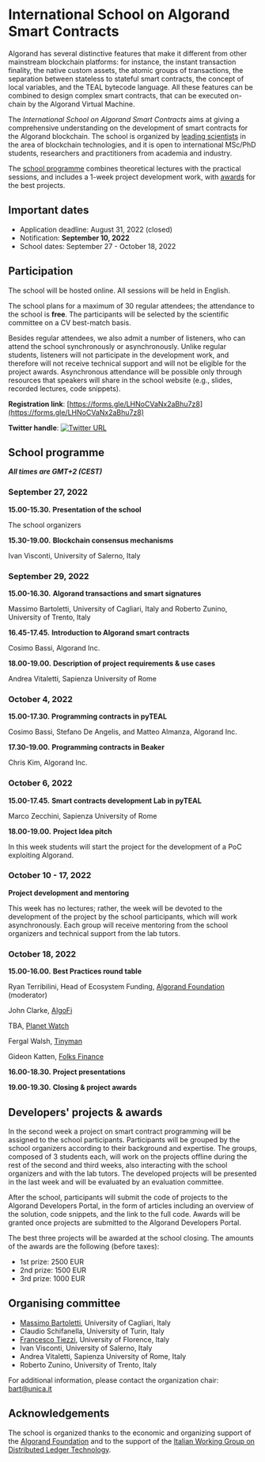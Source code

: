 # International School on Algorand Smart Contracts

Algorand has several distinctive features that make it different from other mainstream blockchain platforms: for instance, the instant transaction finality, the native custom assets, the atomic groups of transactions, the separation between stateless to stateful smart contracts, the concept of local variables, and the TEAL bytecode language. 
All these features can be combined to design complex smart contracts, that can be executed on-chain by the Algorand Virtual Machine. 

The *International School on Algorand Smart Contracts* aims at giving a comprehensive understanding on the development of smart contracts for the Algorand blockchain. The school is organized by [leading scientists](#organising-committee) in the area of blockchain technologies, and it is open to international MSc/PhD students, researchers and practitioners from academia and industry. 

The [school programme](#school-programme) combines theoretical lectures with the practical sessions, and includes a 1-week project development work, with [awards](#developers-projects--awards) for the best projects.

## Important dates

* Application deadline: August 31, 2022 (closed)
* Notification: **September 10, 2022**
* School dates: September 27 - October 18, 2022

## Participation

The school will be hosted online. All sessions will be held in English.

The school plans for a maximum of 30 regular attendees; the attendance to the school is **free**. 
The participants will be selected by the scientific committee on a CV best-match basis.

Besides regular attendees, we also admit a number of listeners, who can attend the school synchronously or asynchronously. Unlike regular students, listeners will not participate in the development work, and therefore will not receive technical support and will not be eligible for the project awards.
Asynchronous attendance will be possible only through resources that speakers will share in the school website
(e.g., slides, recorded lectures, code snippets).


**Registration link**: [https://forms.gle/LHNoCVaNx2aBhu7z8](https://forms.gle/LHNoCVaNx2aBhu7z8)

**Twitter handle**: [![Twitter URL](https://img.shields.io/twitter/url/https/twitter.com/AlgorandSchool.svg?style=social&label=Follow%20%40AlgorandSchool)](https://twitter.com/AlgorandSchool)

## School programme

***All times are GMT+2 (CEST)***

### September 27, 2022 

**15.00-15.30.**
**Presentation of the school**

The school organizers

**15.30-19.00.**
**Blockchain consensus mechanisms**

Ivan Visconti, University of Salerno, Italy


### September 29, 2022

**15.00-16.30.**
**Algorand transactions and smart signatures**

Massimo Bartoletti, University of Cagliari, Italy 
and 
Roberto Zunino, University of Trento, Italy

**16.45-17.45.**
**Introduction to Algorand smart contracts**

Cosimo Bassi, Algorand Inc.

**18.00-19.00.**
**Description of project requirements & use cases**

Andrea Vitaletti, Sapienza University of Rome

### October 4, 2022

**15.00-17.30.**
**Programming contracts in pyTEAL**

Cosimo Bassi, Stefano De Angelis, and Matteo Almanza, Algorand Inc.

**17.30-19.00.**
**Programming contracts in Beaker**

Chris Kim, Algorand Inc.

### October 6, 2022

**15.00-17.45.**
**Smart contracts development Lab in pyTEAL**

Marco Zecchini, Sapienza University of Rome

**18.00-19.00.**
**Project Idea pitch**

In this week students will start the project for the development of a PoC exploiting Algorand.

### October 10 - 17, 2022

**Project development and mentoring**

This week has no lectures; rather, the week will be devoted to the development of the project by the school participants, which will work asynchronously. Each group will receive mentoring from the school organizers and technical support from the lab tutors.

### October 18, 2022

**15.00-16.00.**
**Best Practices round table**

Ryan Terribilini, Head of Ecosystem Funding, [Algorand Foundation](https://algorand.foundation/) (moderator)

John Clarke, [AlgoFi](https://www.algofi.org/)

TBA, [Planet Watch](https://www.planetwatch.io/)

Fergal Walsh, [Tinyman](https://tinyman.org/)

Gideon Katten, [Folks Finance](https://folks.finance/)

**16.00-18.30.**
**Project presentations**

**19.00-19.30.**
**Closing & project awards**

## Developers' projects & awards

In the second week a project on smart contract programming will be assigned to the school participants. Participants will be grouped by the school organizers according to their background and expertise. The groups, composed of 3 students each, will work on the projects offline during the rest of the second and third weeks, also interacting with the school organizers and with the lab tutors. The developed projects will be presented in the last week and will be evaluated by an evaluation committee. 

After the school, participants will submit the code of projects to the Algorand Developers Portal, in the form of articles including an overview of the solution, code snippets, and the link to the full code. Awards will be granted once projects are submitted to the Algorand Developers Portal.

The best three projects will be awarded at the school closing. The amounts of the awards are the following (before taxes):
- 1st prize: 2500 EUR
- 2nd prize: 1500 EUR
- 3rd prize: 1000 EUR


## Organising committee

* [Massimo Bartoletti](https://blockchain.unica.it/), University of Cagliari, Italy
* Claudio Schifanella, University of Turin, Italy
* [Francesco Tiezzi](http://www.disia.unifi.it/tiezzi), University of Florence, Italy
* Ivan Visconti, University of Salerno, Italy
* Andrea Vitaletti, Sapienza University of Rome, Italy
* Roberto Zunino, University of Trento, Italy

For additional information, please contact the organization chair: bart@unica.it

## Acknowledgements

The school is organized thanks to the economic and organizing support of the [Algorand Foundation](https://algorand.foundation/) and to the support of the [Italian Working Group on Distributed Ledger Technology](https://dltgroup.dmi.unipg.it/index.php).
